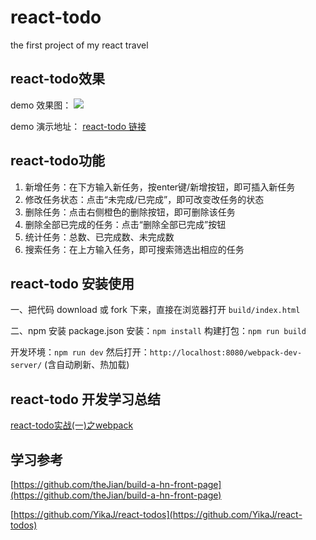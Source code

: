 # react-todo
the first project of my react travel

## react-todo效果
demo 效果图：
![](http://ohe5avf3y.bkt.clouddn.com/blog/201612/jam-blog-react-todo-show-20161205.png)

demo 演示地址：
[react-todo 链接](http://ohe5avf3y.bkt.clouddn.com/index_20161129.html)

## react-todo功能
1. 新增任务：在下方输入新任务，按enter键/新增按钮，即可插入新任务
2. 修改任务状态：点击“未完成/已完成”，即可改变改任务的状态
3. 删除任务：点击右侧橙色的删除按钮，即可删除该任务
4. 删除全部已完成的任务：点击“删除全部已完成”按钮
5. 统计任务：总数、已完成数、未完成数
5. 搜索任务：在上方输入任务，即可搜索筛选出相应的任务

## react-todo 安装使用
一、把代码 download 或 fork 下来，直接在浏览器打开 `build/index.html`

二、npm 安装
package.json 安装：`npm install`
构建打包：`npm run build`

开发环境：`npm run dev`
然后打开：`http://localhost:8080/webpack-dev-server/`
(含自动刷新、热加载)

## react-todo 开发学习总结
[react-todo实战(一)之webpack](http://gjincai.github.io/2016/11/25/react-todo%E5%AE%9E%E6%88%98%EF%BC%88%E4%B8%80%EF%BC%89%E4%B9%8Bwebpack/)

## 学习参考
[https://github.com/theJian/build-a-hn-front-page](https://github.com/theJian/build-a-hn-front-page)

[https://github.com/YikaJ/react-todos](https://github.com/YikaJ/react-todos)


